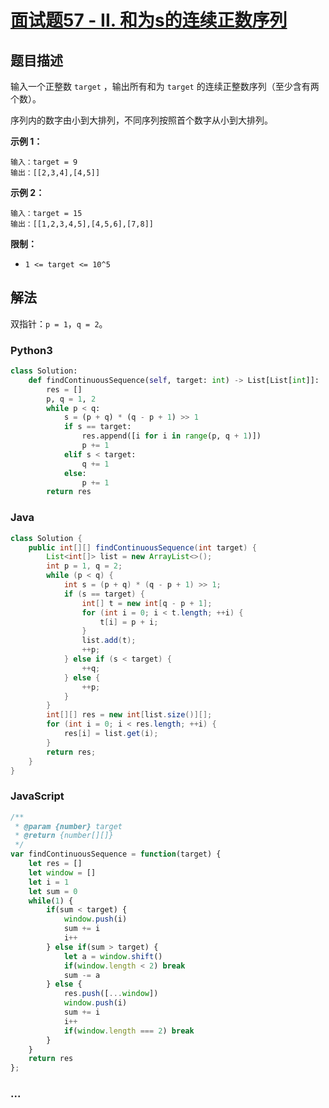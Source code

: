 # [面试题57 - II. 和为s的连续正数序列](https://leetcode-cn.com/problems/he-wei-sde-lian-xu-zheng-shu-xu-lie-lcof/)

## 题目描述
输入一个正整数 `target` ，输出所有和为 `target` 的连续正整数序列（至少含有两个数）。

序列内的数字由小到大排列，不同序列按照首个数字从小到大排列。

**示例 1：**

```
输入：target = 9
输出：[[2,3,4],[4,5]]
```

**示例 2：**

```
输入：target = 15
输出：[[1,2,3,4,5],[4,5,6],[7,8]]
```

**限制：**

- `1 <= target <= 10^5`

## 解法
双指针：`p = 1`，`q = 2`。

### Python3
```python
class Solution:
    def findContinuousSequence(self, target: int) -> List[List[int]]:
        res = []
        p, q = 1, 2
        while p < q:
            s = (p + q) * (q - p + 1) >> 1
            if s == target:
                res.append([i for i in range(p, q + 1)])
                p += 1
            elif s < target:
                q += 1
            else:
                p += 1
        return res        
```

### Java
```java
class Solution {
    public int[][] findContinuousSequence(int target) {
        List<int[]> list = new ArrayList<>();
        int p = 1, q = 2;
        while (p < q) {
            int s = (p + q) * (q - p + 1) >> 1;
            if (s == target) {
                int[] t = new int[q - p + 1];
                for (int i = 0; i < t.length; ++i) {
                    t[i] = p + i;
                }
                list.add(t);
                ++p;
            } else if (s < target) {
                ++q;
            } else {
                ++p;
            }
        }
        int[][] res = new int[list.size()][];
        for (int i = 0; i < res.length; ++i) {
            res[i] = list.get(i);
        }
        return res;
    }
}
```

### JavaScript
```js
/**
 * @param {number} target
 * @return {number[][]}
 */
var findContinuousSequence = function(target) {
    let res = []
    let window = []
    let i = 1
    let sum = 0
    while(1) {
        if(sum < target) {
            window.push(i)
            sum += i
            i++
        } else if(sum > target) {
            let a = window.shift()
            if(window.length < 2) break
            sum -= a
        } else {
            res.push([...window])
            window.push(i)
            sum += i
            i++
            if(window.length === 2) break
        }
    }
    return res
};
```

### ...
```

```
